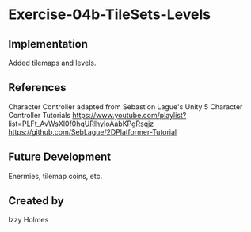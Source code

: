# Exercise-04b-TileSets-Levels

## Implementation
Added tilemaps and levels.

## References

Character Controller adapted from Sebastion Lague's Unity 5 Character Controller Tutorials
https://www.youtube.com/playlist?list=PLFt_AvWsXl0f0hqURlhyIoAabKPgRsqjz
https://github.com/SebLague/2DPlatformer-Tutorial

## Future Development
Enermies, tilemap coins, etc.

## Created by
Izzy Holmes
